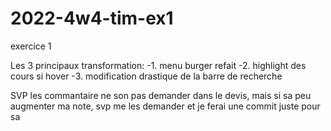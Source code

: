# 2022-4w4-tim-ex1
exercice 1

Les 3 principaux transformation:
-1. menu burger refait
-2. highlight des cours si hover
-3. modification drastique de la barre de recherche

SVP les commantaire ne son pas demander dans le devis, mais si sa peu augmenter ma note,
svp me les demander et je ferai une commit juste pour sa
